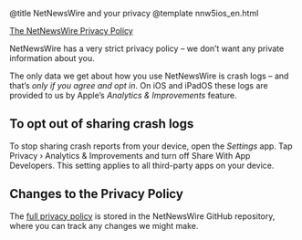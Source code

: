 @title NetNewsWire and your privacy
@template nnw5ios_en.html

[The NetNewsWire Privacy Policy](https://netnewswire.com/privacypolicy.html)

NetNewsWire has a very strict privacy policy – we don’t want any private information about you.

The only data we get about how you use NetNewsWire is crash logs – and that’s *only if you agree and opt in*. On iOS and iPadOS these logs are provided to us by Apple’s *Analytics & Improvements* feature.


To opt out of sharing crash logs
--------------------------------

To stop sharing crash reports from your device, open the *Settings* app. Tap Privacy › Analytics & Improvements and turn off Share With App Developers. This setting applies to all third-party apps on your device.


Changes to the Privacy Policy
-----------------------------

The [full privacy policy](https://github.com/Ranchero-Software/NetNewsWire/blob/master/Technotes/privacypolicy.markdown) is stored in the NetNewsWire GitHub repository, where you can track any changes we might make.
